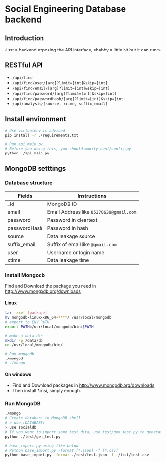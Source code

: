 # Social Engineering Database backend
## Introduction
Just a backend exposing the API interface, shabby a little bit but it can run:>

## RESTful API
- `/api/find`
- `/api/find/user/[arg]?limit=[int]&skip=[int]`
- `/api/find/email/[arg]?limit=[int]&skip=[int]`
- `/api/find/password/[arg]?limit=[int]&skip=[int]`
- `/api/find/passwordHash/[arg]?limit=[int]&skip=[int]`
- `/api/analysis/[source, xtime, suffix_email]`

## Install environment
``` bash
# Use virtualenv is advised
pip install -r ./requirements.txt

# Run api_main.py
# Before you doing this, you should modify conf/config.py
python ./api_main.py
```

## MongoDB setttings
### Database structure
Fields | Instructions
-- | --
_id |  MongoDB ID
email | Email Address like `85378639@gmail.com`
password | Password in cleartext
passwordHash | Password in hash
source | Data leakage source
suffix_email | Suffix of email like `@gmail.com`
user | Username or login name
xtime | Data leakage time

### Install Mongodb
Find and Download the package you need in http://www.mongodb.org/downloads

#### Linux
``` bash
tar -zxvf [package]
mv mongodb-linux-x86_64-****/ /usr/local/mongodb
# export to ENV PATH
export PATH=/usr/local/mongodb/bin:$PATH

# make a data dir
mkdir -p /data/db
cd /usr/local/mongodb/bin/

# Run mongodb
./mongod
# ./mongo
```

#### On windows
- Find and Download packages in http://www.mongodb.org/downloads
- Then install *.msi, simply enough.

### Run MongoDB
```bash
./mongo
# Create database in MongoDB shell
# > use [DATABASE]
> use socialdb
# If you want to import some test data, use test/gen_test.py to generate some test data.
python ./test/gen_test.py

# base_import.py using like below
# Python base_import.py -format [*.json] -f [*.csv]
python base_import.py -format ./test/test.json -f ./test/test.csv
```


